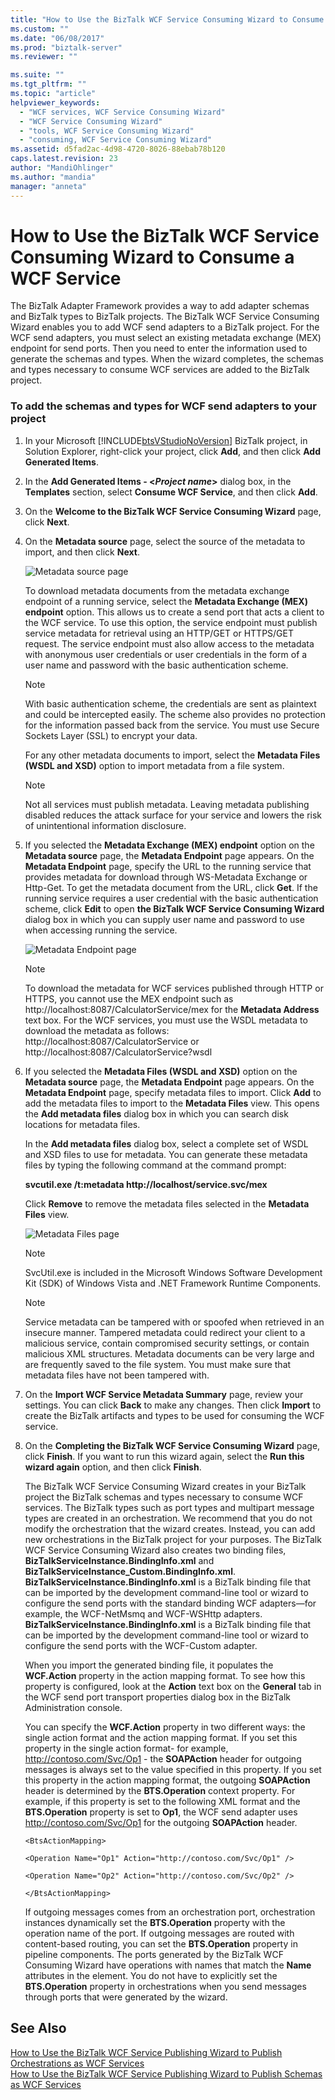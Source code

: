 ```yaml
---
title: "How to Use the BizTalk WCF Service Consuming Wizard to Consume a WCF Service | Microsoft Docs"
ms.custom: ""
ms.date: "06/08/2017"
ms.prod: "biztalk-server"
ms.reviewer: ""

ms.suite: ""
ms.tgt_pltfrm: ""
ms.topic: "article"
helpviewer_keywords: 
  - "WCF services, WCF Service Consuming Wizard"
  - "WCF Service Consuming Wizard"
  - "tools, WCF Service Consuming Wizard"
  - "consuming, WCF Service Consuming Wizard"
ms.assetid: d5fad2ac-4d98-4720-8026-88ebab78b120
caps.latest.revision: 23
author: "MandiOhlinger"
ms.author: "mandia"
manager: "anneta"
---
```

# How to Use the BizTalk WCF Service Consuming Wizard to Consume a WCF Service
The BizTalk Adapter Framework provides a way to add adapter schemas and BizTalk types to BizTalk projects. The BizTalk WCF Service Consuming Wizard enables you to add WCF send adapters to a BizTalk project. For the WCF send adapters, you must select an existing metadata exchange (MEX) endpoint for send ports. Then you need to enter the information used to generate the schemas and types. When the wizard completes, the schemas and types necessary to consume WCF services are added to the BizTalk project.  
  
### To add the schemas and types for WCF send adapters to your project  
  
1.  In your Microsoft [!INCLUDE[btsVStudioNoVersion](../includes/btsvstudionoversion-md.md)] BizTalk project, in Solution Explorer, right-click your project, click **Add**, and then click **Add Generated Items**.  
  
2.  In the **Add Generated Items - \<***Project name***\>** dialog box, in the **Templates** section, select **Consume WCF Service**, and then click **Add**.  
  
3.  On the **Welcome to the BizTalk WCF Service Consuming Wizard** page, click **Next**.  
  
4.  On the **Metadata source** page, select the source of the metadata to import, and then click **Next**.  
  
     ![Metadata source page](../core/media/2478a788-23ff-4ba9-a183-82e533b57f46.gif "2478a788-23ff-4ba9-a183-82e533b57f46")  
  
     To download metadata documents from the metadata exchange endpoint of a running service, select the **Metadata Exchange (MEX) endpoint** option. This allows us to create a send port that acts a client to the WCF service. To use this option, the service endpoint must publish service metadata for retrieval using an HTTP/GET or HTTPS/GET request. The service endpoint must also allow access to the metadata with anonymous user credentials or user credentials in the form of a user name and password with the basic authentication scheme.  
  
    > [!NOTE]
    >  With basic authentication scheme, the credentials are sent as plaintext and could be intercepted easily. The scheme also provides no protection for the information passed back from the service. You must use Secure Sockets Layer (SSL) to encrypt your data.  
  
     For any other metadata documents to import, select the **Metadata Files (WSDL and XSD)** option to import metadata from a file system.  
  
    > [!NOTE]
    >  Not all services must publish metadata. Leaving metadata publishing disabled reduces the attack surface for your service and lowers the risk of unintentional information disclosure.  
  
5.  If you selected the **Metadata Exchange (MEX) endpoint** option on the **Metadata source** page, the **Metadata Endpoint** page appears. On the **Metadata Endpoint** page, specify the URL to the running service that provides metadata for download through WS-Metadata Exchange or Http-Get. To get the metadata document from the URL, click **Get**. If the running service requires a user credential with the basic authentication scheme, click **Edit** to open **the BizTalk WCF Service Consuming Wizard** dialog box in which you can supply user name and password to use when accessing running the service.  
  
     ![Metadata Endpoint page](../core/media/2b17f85a-64d0-4719-99c4-ce61c706f10c.gif "2b17f85a-64d0-4719-99c4-ce61c706f10c")  
  
    > [!NOTE]
    >  To download the metadata for WCF services published through HTTP or HTTPS, you cannot use the MEX endpoint such as http://localhost:8087/CalculatorService/mex for the **Metadata Address** text box. For the WCF services, you must use the WSDL metadata to download the metadata as follows: http://localhost:8087/CalculatorService or http://localhost:8087/CalculatorService?wsdl  
  
6.  If you selected the **Metadata Files (WSDL and XSD)** option on the **Metadata source** page, the **Metadata Endpoint** page appears. On the **Metadata Endpoint** page, specify metadata files to import. Click **Add** to add the metadata files to import to the **Metadata Files** view. This opens the **Add metadata files** dialog box in which you can search disk locations for metadata files.  
  
     In the **Add metadata files** dialog box, select a complete set of WSDL and XSD files to use for metadata. You can generate these metadata files by typing the following command at the command prompt:  
  
     **svcutil.exe /t:metadata http://localhost/service.svc/mex**  
  
     Click **Remove** to remove the metadata files selected in the **Metadata Files** view.  
  
     ![Metadata Files page](../core/media/445bccd1-88b0-41ad-b91d-e899e7d5902d.gif "445bccd1-88b0-41ad-b91d-e899e7d5902d")  
  
    > [!NOTE]
    >  SvcUtil.exe is included in the Microsoft Windows Software Development Kit (SDK) of Windows Vista and .NET Framework Runtime Components.  
  
    > [!NOTE]
    >  Service metadata can be tampered with or spoofed when retrieved in an insecure manner. Tampered metadata could redirect your client to a malicious service, contain compromised security settings, or contain malicious XML structures. Metadata documents can be very large and are frequently saved to the file system. You must make sure that metadata files have not been tampered with.  
  
7.  On the **Import WCF Service Metadata Summary** page, review your settings. You can click **Back** to make any changes. Then click **Import** to create the BizTalk artifacts and types to be used for consuming the WCF service.  
  
8.  On the **Completing the BizTalk WCF Service Consuming Wizard** page, click **Finish**. If you want to run this wizard again, select the **Run this wizard again** option, and then click **Finish**.  
  
     The BizTalk WCF Service Consuming Wizard creates in your BizTalk project the BizTalk schemas and types necessary to consume WCF services. The BizTalk types such as port types and multipart message types are created in an orchestration. We recommend that you do not modify the orchestration that the wizard creates. Instead, you can add new orchestrations in the BizTalk project for your purposes. The BizTalk WCF Service Consuming Wizard also creates two binding files, **BizTalkServiceInstance.BindingInfo.xml** and **BizTalkServiceInstance_Custom.BindingInfo.xml**. **BizTalkServiceInstance.BindingInfo.xml** is a BizTalk binding file that can be imported by the development command-line tool or wizard to configure the send ports with the standard binding WCF adapters—for example, the WCF-NetMsmq and WCF-WSHttp adapters. **BizTalkServiceInstance.BindingInfo.xml** is a BizTalk binding file that can be imported by the development command-line tool or wizard to configure the send ports with the WCF-Custom adapter.  
  
     When you import the generated binding file, it populates the **WCF.Action** property in the action mapping format. To see how this property is configured, look at the **Action** text box on the **General** tab in the WCF send port transport properties dialog box in the BizTalk Administration console.  
  
     You can specify the **WCF.Action** property in two different ways: the single action format and the action mapping format. If you set this property in the single action format- for example, http://contoso.com/Svc/Op1 - the **SOAPAction** header for outgoing messages is always set to the value specified in this property. If you set this property in the action mapping format, the outgoing **SOAPAction** header is determined by the **BTS.Operation** context property. For example, if this property is set to the following XML format and the **BTS.Operation** property is set to **Op1**, the WCF send adapter uses http://contoso.com/Svc/Op1 for the outgoing **SOAPAction** header.  
  
     `<BtsActionMapping>`  
  
     `<Operation Name="Op1" Action="http://contoso.com/Svc/Op1" />`  
  
     `<Operation Name="Op2" Action="http://contoso.com/Svc/Op2" />`  
  
     `</BtsActionMapping>`  
  
     If outgoing messages comes from an orchestration port, orchestration instances dynamically set the **BTS.Operation** property with the operation name of the port. If outgoing messages are routed with content-based routing, you can set the **BTS.Operation** property in pipeline components. The ports generated by the BizTalk WCF Consuming Wizard have operations with names that match the **Name** attributes in the **<BtsActionMapping>** element. You do not have to explicitly set the **BTS.Operation** property in orchestrations when you send messages through ports that were generated by the wizard.  
  
## See Also  
 [How to Use the BizTalk WCF Service Publishing Wizard to Publish Orchestrations as WCF Services](../core/publish-orchestrations-as-wcf-services--biztalk-wcf-service-publishing-wizard.md)   
 [How to Use the BizTalk WCF Service Publishing Wizard to Publish Schemas as WCF Services](../core/publish-schemas-as-wcf-services--use-the-biztalk-wcf-service-publishing-wizard.md)